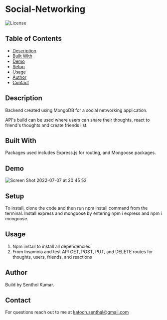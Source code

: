 # Social-Networking

![License](https://img.shields.io/badge/License-MIT-orange.svg?style=plastic&logo=appveyor)

## Table of Contents

- [Description](#description)
- [Built With](#Built-With)
- [Demo](#demo)
- [Setup](#setup)
- [Usage](#usage)
- [Author](#author)
- [Contact](#Contact)

## Description

Backend created using MongoDB for a social networking application.

API's build can be used where users can share their thoughts, react to friend's thoughts and create friends list.

## Built With

Packages used includes Express.js for routing, and Mongoose packages.

## Demo
![Screen Shot 2022-07-07 at 20 45 52](https://user-images.githubusercontent.com/55201249/178647826-5d5ed201-d192-4351-b18f-3103965c5a79.png)



## Setup

To install, clone the code and then run npm install command from the terminal. Install express and mongoose by entering npm i express and npm i mongoose.

## Usage

1. Npm install to install all dependencies.
2. From Insomnia and test API GET, POST, PUT, and DELETE routes for thoughts, users, friends, and reactions

## Author

Build by Senthol Kumar.

## Contact

For questions reach out to me at katoch.senthal@gmail.com
